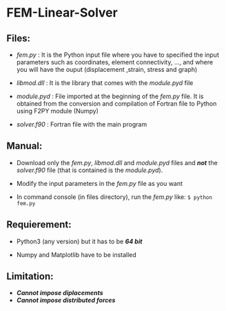# FEM-Linear-Solver

## Files:

- *fem.py* : It is the Python input file where you have to specified the input parameters such as coordinates, element connectivity, ..., and where you will have the ouput (displacement ,strain, stress and graph)

- *libmod.dll* : It is the library that comes with the *module.pyd* file

- *module.pyd* : File imported at the beginning of the *fem.py* file. It is obtained from the conversion and compilation of Fortran file to Python using F2PY module (Numpy)

- *solver.f90* : Fortran file with the main program 

## Manual:

- Download only the *fem.py*, *libmod.dll* and *module.pyd* files and ***not*** the *solver.f90* file (that is contained is the *module.pyd*). 

- Modify the input parameters in the *fem.py* file as you want

- In command console (in files directory), run the *fem.py* like: ```$ python fem.py```

## Requierement:

- Python3 (any version) but it has to be ***64 bit***

- Numpy and Matplotlib have to be installed

## Limitation:

- ***Cannot impose diplacements***
- ***Cannot impose distributed forces***

